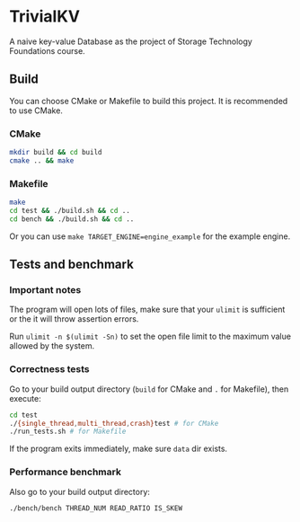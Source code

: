 # TrivialKV

A naive key-value Database as the project of Storage Technology Foundations course.

## Build

You can choose CMake or Makefile to build this project. It is recommended to use CMake.

### CMake

```bash
mkdir build && cd build
cmake .. && make
```

### Makefile

```bash
make
cd test && ./build.sh && cd ..
cd bench && ./build.sh && cd ..
```

Or you can use `make TARGET_ENGINE=engine_example` for the example engine.

## Tests and benchmark

### Important notes

The program will open lots of files, make sure that your `ulimit` is sufficient or the it will throw assertion errors.

Run `ulimit -n $(ulimit -Sn)` to set the open file limit to the maximum value allowed by the system.

### Correctness tests

Go to your build output directory (`build` for CMake and `.` for Makefile), then execute:

```bash
cd test
./{single_thread,multi_thread,crash}test # for CMake
./run_tests.sh # for Makefile
```

If the program exits immediately, make sure `data` dir exists.

### Performance benchmark

Also go to your build output directory:

```bash
./bench/bench THREAD_NUM READ_RATIO IS_SKEW
```
